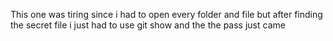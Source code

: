 This one was tiring since i had to open every folder and file but after finding the secret file i just had to use git show and the the pass just came